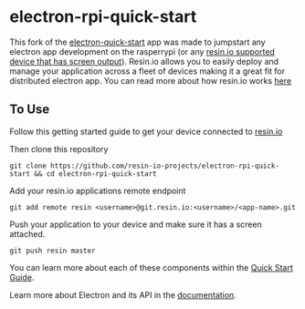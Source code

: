 # electron-rpi-quick-start

This fork of the [electron-quick-start](https://github.com/atom/electron-quick-start) app was made to jumpstart any electron app development on the rasperrypi (or any [resin.io supported device that has screen output](https://resin.io/#supported-devices)). Resin.io allows you to easily deploy and manage your application across a fleet of devices making it a great fit for distributed electron app. You can read more about how resin.io works [here](https://resin.io/how-it-works/)

## To Use

Follow this getting started guide to get your device connected to [resin.io](https://resin.io/)

Then clone this repository
```
git clone https://github.com/resin-io-projects/electron-rpi-quick-start && cd electron-rpi-quick-start
```

Add your resin.io applications remote endpoint
```
git add remote resin <username>@git.resin.io:<username>/<app-name>.git
```

Push your application to your device and make sure it has a screen attached.

```
git push resin master
```

You can learn more about each of these components within the [Quick Start Guide](http://electron.atom.io/docs/latest/tutorial/quick-start).

Learn more about Electron and its API in the [documentation](http://electron.atom.io/docs/latest).

